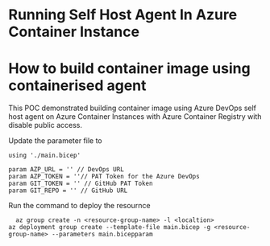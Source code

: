 # Running Self Host Agent In Azure Container Instance 
# How to build container image using containerised agent

This POC demonstrated building container image using Azure DevOps self host agent on Azure Container Instances with Azure Container Registry with disable public access.

Update the parameter file to 
```
using './main.bicep'

param AZP_URL = '' // DevOps URL
param AZP_TOKEN = ''// PAT Token for the Azure DevOps
param GIT_TOKEN = '' // GitHub PAT Token
param GIT_REPO = '' // GitHub URL

```
Run the command to deploy the resournce
``` bicep
  az group create -n <resource-group-name> -l <localtion>
az deployment group create --template-file main.bicep -g <resource-group-name> --parameters main.bicepparam
```
